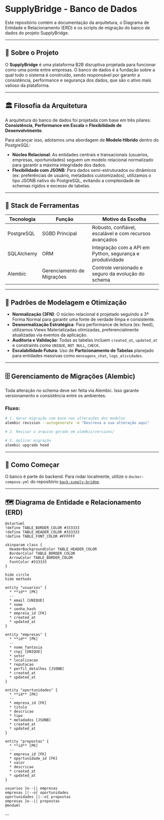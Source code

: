 # SupplyBridge - Banco de Dados

Este repositório contém a documentação da arquitetura, o Diagrama de Entidade e Relacionamento (ERD) e os scripts de migração do banco de dados do projeto SupplyBridge.

---

## 📖 Sobre o Projeto

O **SupplyBridge** é uma plataforma B2B disruptiva projetada para funcionar como uma ponte entre empresas. O banco de dados é a fundação sobre a qual todo o sistema é construído, sendo responsável por garantir a consistência, performance e segurança dos dados, que são o ativo mais valioso da plataforma.

---

## 🏛️ Filosofia da Arquitetura

A arquitetura do banco de dados foi projetada com base em três pilares: **Consistência**, **Performance em Escala** e **Flexibilidade de Desenvolvimento**.

Para alcançar isso, adotamos uma abordagem de **Modelo Híbrido** dentro do PostgreSQL:

- **Núcleo Relacional**: As entidades centrais e transacionais (usuarios, empresas, oportunidades) seguem um modelo relacional normalizado para garantir a máxima integridade dos dados.
- **Flexibilidade com JSONB**: Para dados semi-estruturados ou dinâmicos (ex: preferências de usuário, metadados customizados), utilizamos o tipo JSONB nativo do PostgreSQL, evitando a complexidade de schemas rígidos e excesso de tabelas.

---

## 🚀 Stack de Ferramentas

| Tecnologia   | Função                        | Motivo da Escolha                                                |
|--------------|-------------------------------|------------------------------------------------------------------|
| PostgreSQL   | SGBD Principal                | Robusto, confiável, escalável e com recursos avançados           |
| SQLAlchemy   | ORM                           | Integração com a API em Python, segurança e produtividade        |
| Alembic      | Gerenciamento de Migrações    | Controle versionado e seguro da evolução do schema               |

---

## 🔑 Padrões de Modelagem e Otimização

- **Normalização (3FN)**: O núcleo relacional é projetado seguindo a 3ª Forma Normal para garantir uma fonte de verdade limpa e consistente.
- **Desnormalização Estratégica**: Para performance de leitura (ex: feed), utilizamos Views Materializadas otimizadas, preferencialmente atualizadas via eventos da aplicação.
- **Auditoria e Validação**: Todas as tabelas incluem `created_at`, `updated_at` e constraints como `UNIQUE`, `NOT NULL`, `CHECK`.
- **Escalabilidade Futura**: Uso de **Particionamento de Tabelas** planejado para entidades massivas como `mensagens_chat`, `logs_atividades`.

---

## 🗄️ Gerenciamento de Migrações (Alembic)

Toda alteração no schema deve ser feita via Alembic. Isso garante versionamento e consistência entre os ambientes.

### Fluxo:

```bash
# 1. Gerar migração com base nas alterações dos modelos
alembic revision --autogenerate -m "Descreva a sua alteração aqui"

# 2. Revisar o arquivo gerado em alembic/versions/

# 3. Aplicar migração
alembic upgrade head
```

---

## 🏁 Como Começar

O banco é parte do backend. Para rodar localmente, utilize o `docker-compose.yml` do repositório [`back-supply-bridge`](https://github.com/seu-usuario/back-supply-bridge).

---

## 🗺️ Diagrama de Entidade e Relacionamento (ERD)

```plantuml
@startuml
!define TABLE_BORDER_COLOR #333333
!define TABLE_HEADER_COLOR #333333
!define TABLE_FONT_COLOR #FFFFFF

skinparam class {
  HeaderBackgroundColor TABLE_HEADER_COLOR
  BorderColor TABLE_BORDER_COLOR
  ArrowColor TABLE_BORDER_COLOR
  FontColor #333333
}

hide circle
hide methods

entity "usuarios" {
  * **id** [PK]
  --
  * email [UNIQUE]
  * nome
  * senha_hash
  * empresa_id [FK]
  * created_at
  * updated_at
}

entity "empresas" {
  * **id** [PK]
  --
  * nome_fantasia
  * cnpj [UNIQUE]
  * setor
  * localizacao
  * reputacao
  * perfil_detalhes [JSONB]
  * created_at
  * updated_at
}

entity "oportunidades" {
  * **id** [PK]
  --
  * empresa_id [FK]
  * titulo
  * descricao
  * tipo
  * metadados [JSONB]
  * created_at
  * updated_at
}

entity "propostas" {
  * **id** [PK]
  --
  * empresa_id [FK]
  * oportunidade_id [FK]
  * valor
  * descricao
  * created_at
  * updated_at
}

usuarios }o--|| empresas
empresas ||--o{ oportunidades
oportunidades ||--o{ propostas
empresas }o--|| propostas
@enduml
```
--
